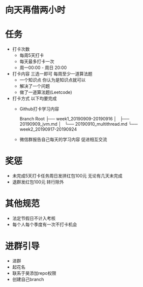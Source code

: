 # 向天再借两小时


# 任务 
- 打卡次数
  - 每周5天打卡 
  - 每天最多打卡一次
  - 周一00:00 - 周日 20:00
- 打卡内容 三选一即可 每周至少一道算法题
  - 一个知识点  你认为是知识点就可以
  - 解决了一个问题
  - 做了一道算法题(Leetcode)
- 打卡方式 以下均要完成
  - Github打卡学习内容 
   
       Branch Root
            ├── week1_20190909-20190916
            │   ├── 20190909_jvm.md
            │   └── 20190910_multithread.md
            └── week2_20190917-20190924

  - 微信群报告自己每天的学习内容 促进相互交流 
    
# 奖惩
- 未完成5天打卡任务周日发拼红包100元 无论有几天未完成
- 退群发红包100元 转行除外

# 其他规范
- 法定节假日不计入考核
- 每个人每个季度有一次不打卡机会
  
# 进群引导
- 进群
- 起花名
- 联系于昊添加repo权限
- 创建自己branch
    
